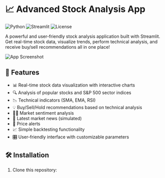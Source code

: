 # 📈 Advanced Stock Analysis App

![Python](https://img.shields.io/badge/Python-3.7%2B-blue)
![Streamlit](https://img.shields.io/badge/Streamlit-1.22.0-red)
![License](https://img.shields.io/badge/License-MIT-green)

A powerful and user-friendly stock analysis application built with Streamlit. Get real-time stock data, visualize trends, perform technical analysis, and receive buy/sell recommendations all in one place!

![App Screenshot](path_to_your_screenshot.png)

## 🚀 Features

- 📊 Real-time stock data visualization with interactive charts
- 🔍 Analysis of popular stocks and S&P 500 sector indices
- 📉 Technical indicators (SMA, EMA, RSI)
- 💡 Buy/Sell/Hold recommendations based on technical analysis
- 🐻🐂 Market sentiment analysis
- 📰 Latest market news (simulated)
- 🔔 Price alerts
- 📈 Simple backtesting functionality
- 🎛️ User-friendly interface with customizable parameters

## 🛠️ Installation

1. Clone this repository:
